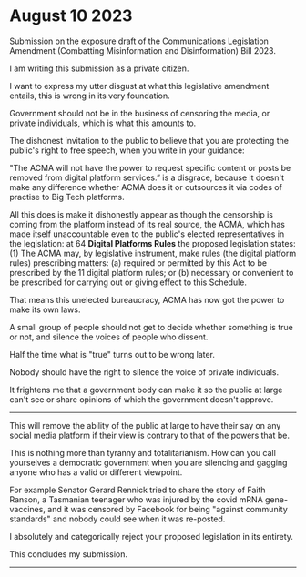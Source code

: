 # August 10 2023

 Submission on the exposure draft of the Communications Legislation Amendment (Combatting Misinformation and Disinformation) Bill 2023.

I am writing this submission as a private citizen.

I want to express my utter disgust at what this legislative amendment entails, this is
wrong in its very foundation.

Government should not be in the business of censoring the media, or private individuals,
which is what this amounts to.

The dishonest invitation to the public to believe that you are protecting the public's right
to free speech, when you write in your guidance:

"The ACMA will not have the power to request specific content or posts be removed
from digital platform services.” is a disgrace, because it doesn't make any difference
whether ACMA does it or outsources it via codes of practise to Big Tech platforms.

All this does is make it dishonestly appear as though the censorship is coming from
the platform instead of its real source, the ACMA, which has made itself
unaccountable even to the public's elected representatives in the legislation: at 64
**Digital Platforms Rules**
the proposed legislation states:
(1) The ACMA may, by legislative instrument, make rules (the digital platform rules)
prescribing matters:
(a) required or permitted by this Act to be prescribed by the 11 digital platform rules;
or (b) necessary or convenient to be prescribed for carrying out or giving effect to this
Schedule.

That means this unelected bureaucracy, ACMA has now got the power to make its own
laws.

A small group of people should not get to decide whether something is true or not,
and silence the voices of people who dissent.

Half the time what is "true" turns out to be wrong later.

Nobody should have the right to silence the voice of private individuals.

It frightens me that a government body can make it so the public at large can't see or
share opinions of which the government doesn't approve.


-----

This will remove the ability of the public at large to have their say on any social media
platform if their view is contrary to that of the powers that be.

This is nothing more than tyranny and totalitarianism. How can you call yourselves a
democratic government when you are silencing and gagging anyone who has a valid or
different viewpoint.

For example Senator Gerard Rennick tried to share the story of Faith Ranson, a
Tasmanian teenager who was injured by the covid mRNA gene-vaccines, and it was
censored by Facebook for being "against community standards" and nobody could see
when it was re-posted.

I absolutely and categorically reject your proposed legislation in its entirety.

This concludes my submission.


-----

